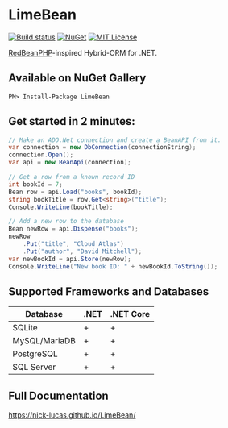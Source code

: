 # LimeBean

[![Build status](https://ci.appveyor.com/api/projects/status/4oxjopx4mbre22ky/branch/master?svg=true)](https://ci.appveyor.com/project/Nick-Lucas/limebean/branch/master)
[![NuGet](https://img.shields.io/nuget/v/LimeBean.svg)](https://www.nuget.org/packages/LimeBean)
[![MIT License](https://img.shields.io/github/license/Nick-Lucas/limebean.svg)](https://raw.githubusercontent.com/Nick-Lucas/LimeBean/master/LICENSE.txt)

[RedBeanPHP](http://redbeanphp.com/)-inspired Hybrid-ORM for .NET. 

## Available on NuGet Gallery

    PM> Install-Package LimeBean

## Get started in 2 minutes:
```c#
// Make an ADO.Net connection and create a BeanAPI from it.
var connection = new DbConnection(connectionString);
connection.Open();
var api = new BeanApi(connection);

// Get a row from a known record ID
int bookId = 7;
Bean row = api.Load("books", bookId);
string bookTitle = row.Get<string>("title");
Console.WriteLine(bookTitle);

// Add a new row to the database
Bean newRow = api.Dispense("books");
newRow
    .Put("title", "Cloud Atlas")
    .Put("author", "David Mitchell");
var newBookId = api.Store(newRow);
Console.WriteLine("New book ID: " + newBookId.ToString());
```

## Supported Frameworks and Databases

 Database     | .NET | .NET Core 
--------------|------|-----------
SQLite        | +    | + 
MySQL/MariaDB | +    | + 
PostgreSQL    | +    | + 
SQL Server    | +    | + 

## Full Documentation

https://nick-lucas.github.io/LimeBean/
